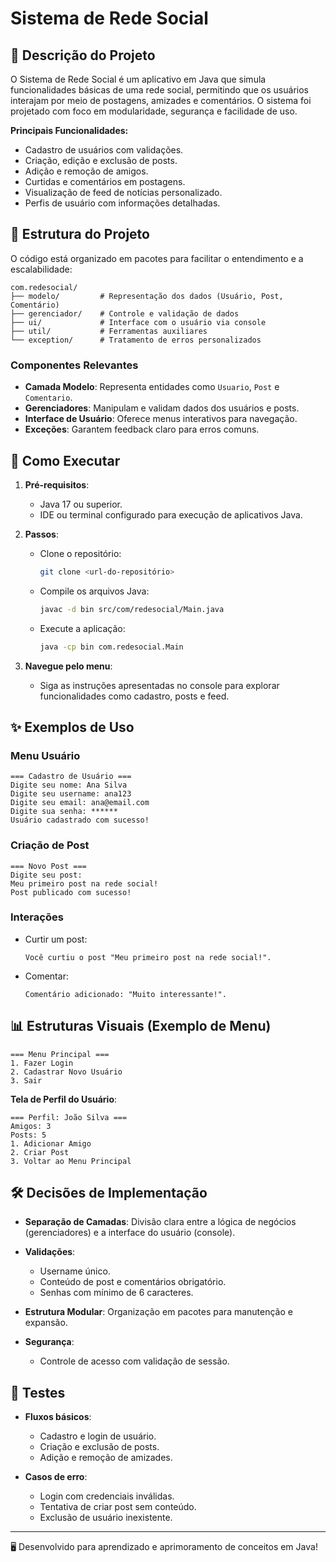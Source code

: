 
# Sistema de Rede Social

## 📜 Descrição do Projeto

O Sistema de Rede Social é um aplicativo em Java que simula funcionalidades básicas de uma rede social, permitindo que os usuários interajam por meio de postagens, amizades e comentários. O sistema foi projetado com foco em modularidade, segurança e facilidade de uso.

**Principais Funcionalidades:**
- Cadastro de usuários com validações.
- Criação, edição e exclusão de posts.
- Adição e remoção de amigos.
- Curtidas e comentários em postagens.
- Visualização de feed de notícias personalizado.
- Perfis de usuário com informações detalhadas.

## 📂 Estrutura do Projeto

O código está organizado em pacotes para facilitar o entendimento e a escalabilidade:

```plaintext
com.redesocial/
├── modelo/         # Representação dos dados (Usuário, Post, Comentário)
├── gerenciador/    # Controle e validação de dados
├── ui/             # Interface com o usuário via console
├── util/           # Ferramentas auxiliares
└── exception/      # Tratamento de erros personalizados
```

### Componentes Relevantes
- **Camada Modelo**: Representa entidades como `Usuario`, `Post` e `Comentario`.
- **Gerenciadores**: Manipulam e validam dados dos usuários e posts.
- **Interface de Usuário**: Oferece menus interativos para navegação.
- **Exceções**: Garantem feedback claro para erros comuns.

## 🚀 Como Executar

1. **Pré-requisitos**:
   - Java 17 ou superior.
   - IDE ou terminal configurado para execução de aplicativos Java.

2. **Passos**:
   - Clone o repositório:
     ```bash
     git clone <url-do-repositório>
     ```
   - Compile os arquivos Java:
     ```bash
     javac -d bin src/com/redesocial/Main.java
     ```
   - Execute a aplicação:
     ```bash
     java -cp bin com.redesocial.Main
     ```

3. **Navegue pelo menu**:
   - Siga as instruções apresentadas no console para explorar funcionalidades como cadastro, posts e feed.

## ✨ Exemplos de Uso

### Menu Usuário
```plaintext
=== Cadastro de Usuário ===
Digite seu nome: Ana Silva
Digite seu username: ana123
Digite seu email: ana@email.com
Digite sua senha: ******
Usuário cadastrado com sucesso!
```

### Criação de Post
```plaintext
=== Novo Post ===
Digite seu post:
Meu primeiro post na rede social!
Post publicado com sucesso!
```

### Interações
- Curtir um post:
  ```plaintext
  Você curtiu o post "Meu primeiro post na rede social!".
  ```
- Comentar:
  ```plaintext
  Comentário adicionado: "Muito interessante!".
  ```

## 📊 Estruturas Visuais (Exemplo de Menu)

```plaintext
=== Menu Principal ===
1. Fazer Login
2. Cadastrar Novo Usuário
3. Sair
```

**Tela de Perfil do Usuário**:
```plaintext
=== Perfil: João Silva ===
Amigos: 3
Posts: 5
1. Adicionar Amigo
2. Criar Post
3. Voltar ao Menu Principal
```

## 🛠️ Decisões de Implementação

- **Separação de Camadas**: 
  Divisão clara entre a lógica de negócios (gerenciadores) e a interface do usuário (console).
  
- **Validações**:
  - Username único.
  - Conteúdo de post e comentários obrigatório.
  - Senhas com mínimo de 6 caracteres.

- **Estrutura Modular**:
  Organização em pacotes para manutenção e expansão.

- **Segurança**:
  - Controle de acesso com validação de sessão.

## 🧪 Testes

- **Fluxos básicos**:
  - Cadastro e login de usuário.
  - Criação e exclusão de posts.
  - Adição e remoção de amizades.

- **Casos de erro**:
  - Login com credenciais inválidas.
  - Tentativa de criar post sem conteúdo.
  - Exclusão de usuário inexistente.

---

🖥️ Desenvolvido para aprendizado e aprimoramento de conceitos em Java!
```
